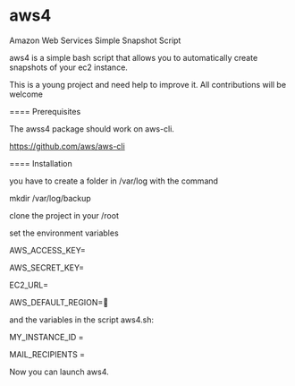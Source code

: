 aws4
====

Amazon Web Services Simple Snapshot Script

aws4 is a simple bash script that allows you to automatically create snapshots of your ec2 instance.

This is a young project and need help to improve it.
All contributions will be welcome

====
Prerequisites

The awss4 package should work on aws-cli.

https://github.com/aws/aws-cli

====
Installation

you have to create a folder in /var/log with the command

 mkdir /var/log/backup

clone the project in your /root

set the environment variables

AWS_ACCESS_KEY=

AWS_SECRET_KEY=

EC2_URL=

AWS_DEFAULT_REGION=

and the variables in the script aws4.sh:

MY_INSTANCE_ID =

MAIL_RECIPIENTS =


Now you can launch aws4.

